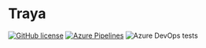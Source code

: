 # Traya

[![GitHub license](https://img.shields.io/badge/license-MIT-blue.svg)](LICENSE)
[![Azure Pipelines](https://img.shields.io/azure-devops/build/pontoreausylvain/75e3bd3f-37cc-4383-9c61-c82efc276085/3)](https://dev.azure.com/pontoreausylvain/Traya/_build?definitionId=3)
![Azure DevOps tests](https://img.shields.io/azure-devops/tests/pontoreausylvain/traya/3)